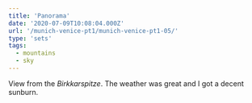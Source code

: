 ```yaml
---
title: 'Panorama'
date: '2020-07-09T10:08:04.000Z'
url: '/munich-venice-pt1/munich-venice-pt1-05/'
type: 'sets'
tags:
  - mountains
  - sky
---
```


View from the _Birkkarspitze_. The weather was great and I got a decent sunburn.
